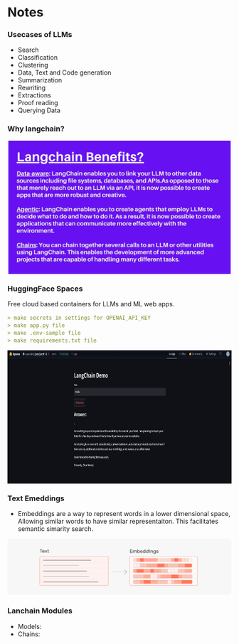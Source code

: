 # Notes


### Usecases of LLMs

- Search
- Classification
- Clustering
- Data, Text and Code generation
- Summarization
- Rewriting
- Extractions
- Proof reading
- Querying Data


### Why langchain?

<center>
<img src="../resources/img/whylangchain.png" style="height:300px; display: block; margin-right: auto; margin-left: auto;">
</center>


### HuggingFace Spaces

Free cloud based containers for LLMs and ML web apps.


```md
> make secrets in settings for OPENAI_API_KEY
> make app.py file 
> make .env-sample file
> make requirements.txt file
```

<center>
<img src="../resources/img/huggingfacespace1.png" style="height:300px; display: block; margin-right: auto; margin-left: auto;">
</center>


### Text Emeddings

- Embeddings are a way to represent words in a lower dimensional space, Allowing similar words to have similar representaiton. This facilitates semantic simarity search.

<center>
<img src="../resources/img/embeddings1.png" style=""; display: block; margin-right: auto; margin-left: auto;">
</center>

### Lanchain Modules

- Models: 
- Chains:
